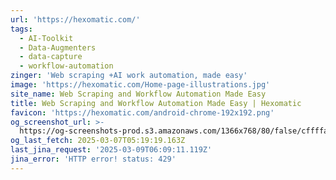 ```yaml
---
url: 'https://hexomatic.com/'
tags:
  - AI-Toolkit
  - Data-Augmenters
  - data-capture
  - workflow-automation
zinger: 'Web scraping +AI work automation, made easy'
image: 'https://hexomatic.com/Home-page-illustrations.jpg'
site_name: Web Scraping and Workflow Automation Made Easy
title: Web Scraping and Workflow Automation Made Easy | Hexomatic
favicon: 'https://hexomatic.com/android-chrome-192x192.png'
og_screenshot_url: >-
  https://og-screenshots-prod.s3.amazonaws.com/1366x768/80/false/cffffa5793b189f92b843d396909836026bc188415af4598b19bfbf7ef2d82bd.jpeg
og_last_fetch: 2025-03-07T05:19:19.163Z
last_jina_request: '2025-03-09T06:09:11.119Z'
jina_error: 'HTTP error! status: 429'
---
```


